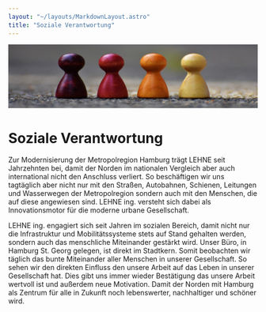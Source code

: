 ```yaml
---
layout: "~/layouts/MarkdownLayout.astro"
title: "Soziale Verantwortung"
---
```


![Soziale Verantwortung](./banner.jpg)

# Soziale Verantwortung

Zur Modernisierung der Metropolregion Hamburg trägt LEHNE seit
Jahrzehnten bei, damit der Norden im nationalen Vergleich aber auch
international nicht den Anschluss verliert. So beschäftigen wir uns
tagtäglich aber nicht nur mit den Straßen, Autobahnen, Schienen,
Leitungen und Wasserwegen der Metropolregion sondern auch mit den
Menschen, die auf diese angewiesen sind. LEHNE ing. versteht sich dabei
als Innovationsmotor für die moderne urbane Gesellschaft.

LEHNE ing. engagiert sich seit Jahren im sozialen Bereich, damit
nicht nur die Infrastruktur und Mobilitätssysteme stets auf Stand
gehalten werden, sondern auch das menschliche Miteinander gestärkt wird.
Unser Büro, in Hamburg St. Georg gelegen, ist direkt im Stadtkern.
Somit beobachten wir täglich das bunte Miteinander aller Menschen in
unserer Gesellschaft. So sehen wir den direkten Einfluss den unsere
Arbeit auf das Leben in unserer Gesellschaft hat. Dies gibt uns immer
wieder Bestätigung das unsere Arbeit wertvoll ist und außerdem neue
Motivation. Damit der Norden mit Hamburg als Zentrum für alle in Zukunft
noch lebenswerter, nachhaltiger und schöner wird.
